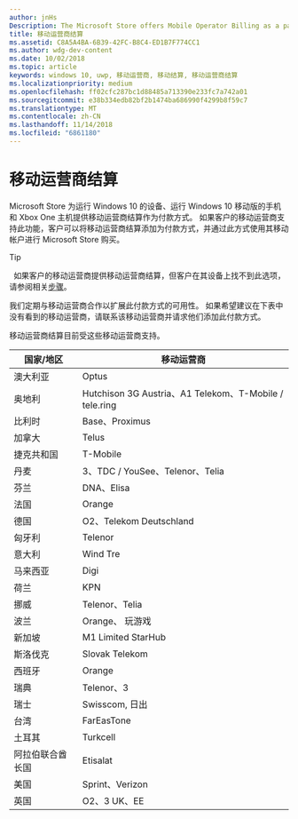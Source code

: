 ```yaml
---
author: jnHs
Description: The Microsoft Store offers Mobile Operator Billing as a payment method for mobile operators who support this capability.
title: 移动运营商结算
ms.assetid: C8A5A4BA-6B39-42FC-B8C4-ED1B7F774CC1
ms.author: wdg-dev-content
ms.date: 10/02/2018
ms.topic: article
keywords: windows 10, uwp, 移动运营商, 移动结算, 移动运营商结算
ms.localizationpriority: medium
ms.openlocfilehash: ff02cfc287bc1d88485a713390e233fc7a742a01
ms.sourcegitcommit: e38b334edb82bf2b1474ba686990f4299b8f59c7
ms.translationtype: MT
ms.contentlocale: zh-CN
ms.lasthandoff: 11/14/2018
ms.locfileid: "6861180"
---
```

# <a name="mobile-operator-billing"></a>移动运营商结算


Microsoft Store 为运行 Windows 10 的设备、运行 Windows 10 移动版的手机和 Xbox One 主机提供移动运营商结算作为付款方式。 如果客户的移动运营商支持此功能，客户可以将移动运营商结算添加为付款方式，并通过此方式使用其移动帐户进行 Microsoft Store 购买。

> [!TIP]
>  如果客户的移动运营商提供移动运营商结算，但客户在其设备上找不到此选项，请参阅相关[步骤](http://go.microsoft.com/fwlink/p/?LinkId=523993)。

我们定期与移动运营商合作以扩展此付款方式的可用性。 如果希望建议在下表中没有看到的移动运营商，请联系该移动运营商并请求他们添加此付款方式。

移动运营商结算目前受这些移动运营商支持。

| 国家/地区  | 移动运营商                 |
|-----------------|----------------------------------|
| 澳大利亚       | Optus                            |
| 奥地利         | Hutchison 3G Austria、A1 Telekom、T-Mobile / tele.ring  |
| 比利时         | Base、Proximus                   |
| 加拿大          | Telus                            |
| 捷克共和国  | T-Mobile                         |
| 丹麦         | 3、TDC / YouSee、Telenor、Telia  |
| 芬兰         | DNA、Elisa                       |
| 法国          | Orange                           |
| 德国         | O2、Telekom Deutschland          |
| 匈牙利         | Telenor                          |
| 意大利           | Wind Tre                        |
| 马来西亚        | Digi                             |
| 荷兰     | KPN                              |
| 挪威          | Telenor、Telia                   |
| 波兰          | Orange、 玩游戏                     |
| 新加坡       | M1 Limited StarHub              |
| 斯洛伐克        | Slovak Telekom                   |
| 西班牙           | Orange                           |
| 瑞典          | Telenor、3                       |
| 瑞士     | Swisscom, 日出                |
| 台湾          | FarEasTone                       |
| 土耳其          | Turkcell                         |
| 阿拉伯联合酋长国 | Etisalat                    |
| 美国   | Sprint、Verizon                  |
| 英国  | O2、3 UK、EE                     |

 



 


 

 




